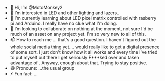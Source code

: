 - 👋 Hi, I’m @MotoMonkey2
- 👀 I’m interested in LED and other lighting and lazers..
- 🌱 I’m currently learning about LED pixel matrix controlled with rasberry pi and Arduino. I really have no clue what I'm doing.
- 💞️ I’m looking to collaborate on nothing at the moment, not sure I'd be much of an asset on any project yet. I'm so very new to all of this.
- 📫 How to reach me ...  that's a good question. I haven't figured out the whole social media thing yet.... would really like to get a digital presence of some sort. I just don't know how it all works and every time I've tried to put myself out there I get seriously F***ked over and taken advantage of . Anyway, enough about that. Trying to stay positive.
- 😄 Pronouns: ...the usual group 
- ⚡ Fun fact: ...

<!---
MotoMonkey2/MotoMonkey2 is a ✨ special ✨ repository because its `README.md` (this file) appears on your GitHub profile.
You can click the Preview link to take a look at your changes.
--->
